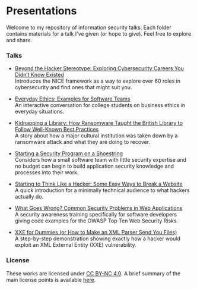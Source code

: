 # Presentations
Welcome to my repository of information security talks. Each folder contains materials for a talk I've given (or hope to give). Feel free to explore and share.

### Talks
- [Beyond the Hacker Stereotype: Exploring Cybersecurity Careers You Didn’t Know Existed](Beyond%20the%20Hacker%20Stereotype/) 
<br>Introduces the NICE framework as a way to explore over 60 roles in cybersecurity and find ones that might suit you.</br>

- [Everyday Ethics: Examples for Software Teams](Everyday%20Ethics)
<br>An interactive conversation for college students on business ethics in everyday situations.</br>

- [Kidnapping a Library: How Ransomware Taught the British Library to Follow Well-Known Best Practices](Kidnapping%20a%20Library)
<br>A story about how a major cultural institution was taken down by a ransomware attack and what they are doing to recover.</br>

- [Starting a Security Program on a Shoestring](Starting%20a%20Security%20Program%20on%20a%20Shoestring)
<br>Considers how a small software team with little security expertise and no budget can begin to build application security knowledge and processes into their work.</br>

- [Starting to Think Like a Hacker: Some Easy Ways to Break a Website](Starting%20to%20Think%20Like%20a%20Hacker/)
<br>A quick introduction for a minimally technical audience to what hackers actually do.</br>

- [What Goes Wrong? Common Security Problems in Web Applications](What%20Goes%20Wrong)
<br>A security awareness training specifically for software developers giving code examples for the OWASP Top Ten Web Security Risks.</br>

- [XXE for Dummies (or How to Make an XML Parser Send You Files)](XXE%20for%20Dummies)
<br>A step-by-step demonstration showing exactly how a hacker would exploit an XML External Entity (XXE) vulnerability.</br>

### License
These works are licensed under [CC BY-NC 4.0](https://creativecommons.org/licenses/by-nc/4.0/). A brief summary of the main license points is available [here](https://creativecommons.org/licenses/by-nc/4.0/).